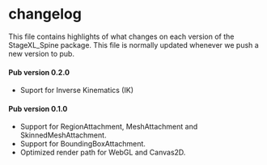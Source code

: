 # changelog

This file contains highlights of what changes on each version of the StageXL_Spine
package. This file is normally updated whenever we push a new version to pub.

#### Pub version 0.2.0
  * Suport for Inverse Kinematics (IK)

#### Pub version 0.1.0
  * Support for RegionAttachment, MeshAttachment and SkinnedMeshAttachment.
  * Support for BoundingBoxAttachment.
  * Optimized render path for WebGL and Canvas2D.
